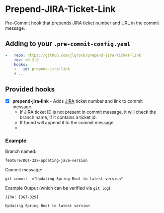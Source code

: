 # Prepend-JIRA-Ticket-Link

Pre-Commit hook that prepends JIRA ticket number and URL in the commit message.

## Adding to your `.pre-commit-config.yaml`

```yaml
-   repo: https://github.com/jlgrock/prepend-jira-ticket-link
    rev: v0.2.0
    hooks:
    -   id: prepend-jira-link
    # ...
```

## Provided hooks

- [x] **prepend-jira-link** - Adds [JIRA](https://www.atlassian.com/software/jira) ticket number and link to commit message.
    - If JIRA ticket ID is not present in commit message, it will check the branch name, if it contains a ticket id.
    - If found will append it to the commit message.
    - 
### Example

Branch named:

```text
feature/DGT-329-updating-java-version
```

Commit message:

```shell
git commit -m"Updating Spring Boot to latest version"
```

Example Output (which can be verified via `git log`):

```
JIRA: [DGT-329]

Updating Spring Boot to latest version
```
